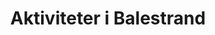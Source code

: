 ---
# HUGO
menu:
  main:
    weight: 1
    name: Aktiviteter

# SEO
sitemap:
  priority: 1
  
# SEO
images: 
- src: /images/BHCKTHm-16_9-s.jpg

# CONTENT
title: Aktiviteter i Balestrand
intro: Den første turisten kom til Balestrand for over 100 år siden, tiltrukket av høye fjell og dype fjorder. Det lille tettstedet har siden blitt et attraktivt reisemål for mennesker over hele verden. Under har vi liste opp noen aktiviteter og steder vi synes du bør vurdere.
description: Balestrand har mye å tilby deg som besøkende. Enten du reiser alene, eller i gruppe. Her er alt fra kulturvandring langs sjøkanten til fjord safari, tett på omgivelsene. Sognefjord akvarium, Reiselivsmuseum og mer. Møt lokale mennesker, fiskere eller kunstnere. Det er mye å velge mellom.
activeties:
- title: Balestrand Adventure
  desc: Balestrand Adventures er en opplevelsesleverandør i Balestrand, i hjertet av Sognefjord-regionen. De selger jordnære opplevelser basert på Sognefjordens historie og natur.
  homepage: https://www.balestrandadventure.no
  images:
      - src: /images/BHCKTHm-16_9-s.jpg
        alt: rib fjord tur guide
  button: Gå til nettsted
  source: balestrandadventure.no

- title: Balestrand Fjord Angling
  desc: Opplev mer enn bare fiske. Fantastiske utsikter rundt hver sving, så langt øyet kan se. Kultur. Lærerikt. Høye fjell, rennende vann og ren luft...
  homepage: https://www.balestrandfjordangling.com
  images:
      - src: /images/B67I4877-min.jpg
        alt: fiske balestrand fiskebåt fisketur
  button: Gå til nettsted
  source: balestrandfjordangling.com

- title: Utsikten
  desc: Fra Balestrand og 40 minutters kjøretid finner du det spektakulere utsiktpunktet på Gaularfjellet.
  homepage: https://goo.gl/maps/8Hxim3bHPJMgEdqBA
  images:
      - src: /images/utsikten.jpeg
        alt: gaularfjellet utsikten balestrand
  button: Få veibeskrivelse
  source: nasjonaleturistveger.no

- title: Balestrand Badelagune
  desc: Kort gangavstand fra våre leiligheter finner du Balestrand badelagune. Badelagunen er et familievennlig område hvor barn og voksne kan bade og slappe av.
  homepage: https://goo.gl/maps/j4QFtcGzUHAtWaVe6
  images:
      - src: /images/badelagunen.png
        alt: balestrand badeplass badelagune
  button: Få veibeskrivelse

- title: Balestrand Cider House
  desc: Balestrand Cider House ligger i Balestrand, en kort spasertur fra kaien og Kviknes Hotel. Balholm er deres merke for frukt- og bæredrikker – laget med en stor porsjon lidenskap! Om sommeren kan du delta på cider-smaking og lære hvordan man destillerer eller lager musserende cider på tradisjonell måte. Du kan handle i gårdsbutikken eller nyte et måltid i restauranten.
  homepage: https://www.ciderhuset.no
  images:
      - src: /images/ciderhuset.jpg
        alt: lokal mat cider tradisjon balestrand
  button: Gå til nettsted
  source: ciderhuset.no

- title: Hiking
  desc: Balestrand har fantastiske turstier for de som enten vil ha en lengre tur til Raudmelen eller fantastiske Keipen, eller for de som ønsker en kort tur til Orrabenken. På nettsiden nedenfor finner du en fin oversikt over lokale turstier.
  homepage: /images/balestrand_hiking_map.pdf
  images:
      - src: /images/balestrand_hiking.jpg
        alt: balestrand tur natursti utsikt fjelltopp topptur
  button: Last ned turkart
  source: sognefjord.no

---